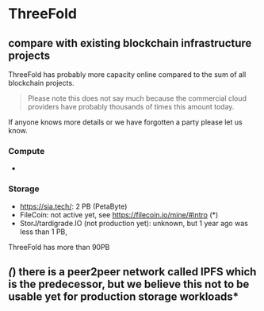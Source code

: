 
# ThreeFold 


## compare with existing blockchain infrastructure projects

ThreeFold has probably more capacity online compared to the sum of all blockchain projects.

> Please note this does not say much because the commercial cloud providers have probably thousands of times this amount today.

If anyone knows more details or we have forgotten a party please let us know.


### Compute

- 



### Storage

- https://sia.tech/: 2 PB (PetaByte)
- FileCoin: not active yet, see https://filecoin.io/mine/#intro  (*)
- StorJ/tardigrade.IO (not production yet): unknown, but 1 year ago was less than 1 PB, 

ThreeFold has more than 90PB 


*(*) there is a peer2peer network called IPFS which is the predecessor, but we believe this not to be usable yet for production storage workloads*
- 


